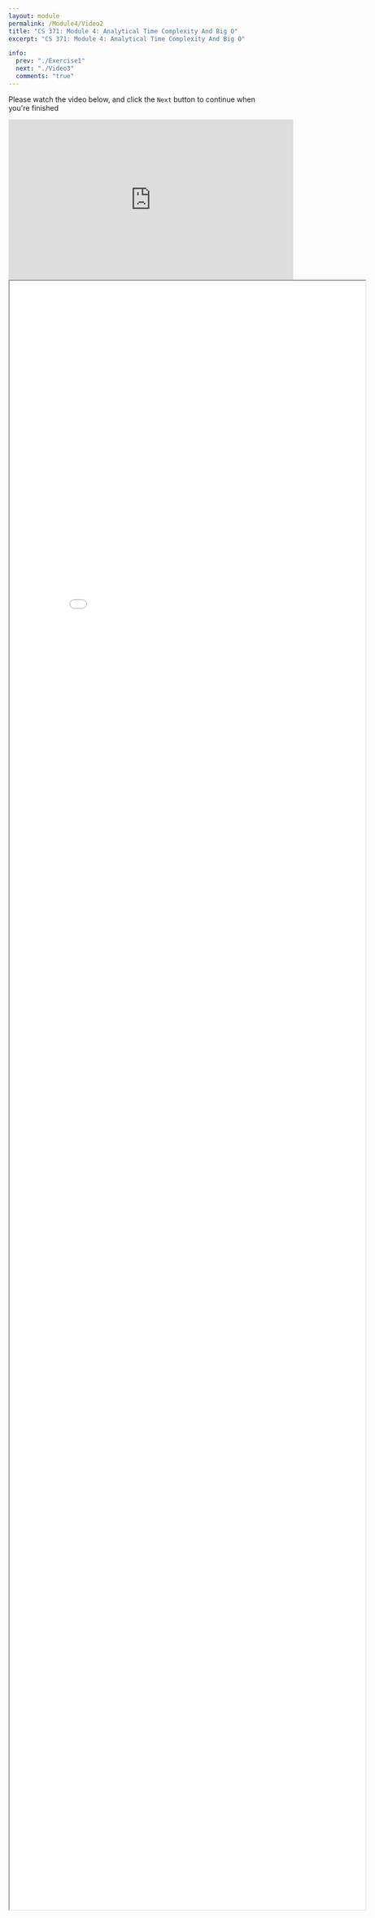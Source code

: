 ```yaml
---
layout: module
permalink: /Module4/Video2
title: "CS 371: Module 4: Analytical Time Complexity And Big O"
excerpt: "CS 371: Module 4: Analytical Time Complexity And Big O"

info:
  prev: "./Exercise1"
  next: "./Video3"
  comments: "true"
---
```


<p>
Please watch the video below, and click the <code>Next</code> button to continue when you're finished
</p>

<iframe width="560" height="315" src="https://www.youtube.com/embed/EMHfG7bGwpg" frameborder="0" allow="accelerometer; autoplay; clipboard-write; encrypted-media; gyroscope; picture-in-picture" allowfullscreen></iframe>



<iframe src="../images/Module4/EmpiricalTimeComplexity.html" width="700" height="3200"></iframe>